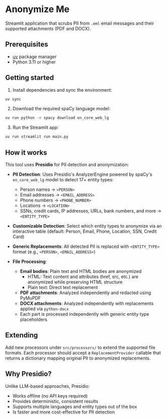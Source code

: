 # Anonymize Me

Streamlit application that scrubs PII from `.eml` email messages and their supported attachments (PDF and DOCX).

## Prerequisites

- [uv](https://docs.astral.sh/uv/) package manager
- Python 3.11 or higher

## Getting started

1. Install dependencies and sync the environment:

```bash
uv sync
```

2. Download the required spaCy language model:

```bash
uv run python -m spacy download en_core_web_lg
```

3. Run the Streamlit app:

```bash
uv run streamlit run main.py
```

## How it works

This tool uses **Presidio** for PII detection and anonymization:

- **PII Detection**: Uses Presidio's AnalyzerEngine powered by spaCy's `en_core_web_lg` model to detect 17+ entity types:
  - Person names → `<PERSON>`
  - Email addresses → `<EMAIL_ADDRESS>`
  - Phone numbers → `<PHONE_NUMBER>`
  - Locations → `<LOCATION>`
  - SSNs, credit cards, IP addresses, URLs, bank numbers, and more → `<ENTITY_TYPE>`

- **Customizable Detection**: Select which entity types to anonymize via an interactive table (default: Person, Email, Phone, Location, SSN, Credit Card)

- **Generic Replacements**: All detected PII is replaced with `<ENTITY_TYPE>` format (e.g., `<PERSON>`, `<EMAIL_ADDRESS>`)

- **File Processing**:
  - **Email bodies**: Plain text and HTML bodies are anonymized
    - HTML: Text content and attributes (href, src, etc.) are anonymized while preserving HTML structure
    - Plain text: Direct text replacement
  - **PDF attachments**: Analyzed independently and redacted using PyMuPDF
  - **DOCX attachments**: Analyzed independently with replacements applied via `python-docx`
  - Each part is processed independently with generic entity type placeholders

## Extending

Add new processors under `src/processors/` to extend the supported file formats. Each processor should accept a `ReplacementProvider` callable that returns a dictionary mapping original PII to anonymized replacements.

## Why Presidio?

Unlike LLM-based approaches, Presidio:
- Works offline (no API keys required)
- Provides deterministic, consistent results
- Supports multiple languages and entity types out of the box
- Is faster and more cost-effective for PII detection
